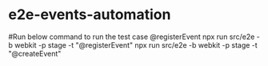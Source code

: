# e2e-events-automation
#Run below command to run the test case @registerEvent
npx run src/e2e -b webkit -p stage -t "@registerEvent"
npx run src/e2e -b webkit -p stage -t "@createEvent"
